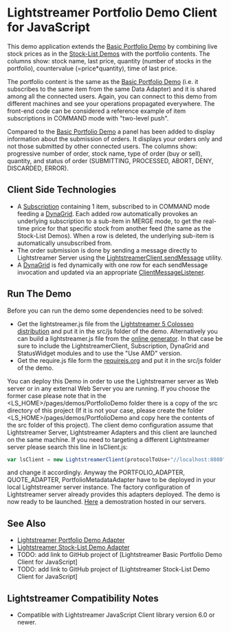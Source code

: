 
Lightstreamer Portfolio Demo Client for JavaScript
==================================================

This demo application extends the [Basic Portfolio Demo](http://www.lightstreamer.com/demos#PortfolioDemo_Basic) by combining live stock prices as in the [Stock-List Demos](http://www.lightstreamer.com/demos#StockListDemo_Basic) with the portfolio contents.
The columns show: stock name, last price, quantity (number of stocks in the portfolio), countervalue (=price*quantity), time of last price.

The portfolio content is the same as the [Basic Portfolio Demo](http://www.lightstreamer.com/demos#PortfolioDemo_Basic) (i.e. it subscribes to the same item from the same Data Adapter) and it is shared among all the connected users. Again, you can connect to this demo from different machines and see your operations propagated everywhere.
The front-end code can be considered a reference example of item subscriptions in COMMAND mode with "two-level push".

Compared to the [Basic Portfolio Demo](http://www.lightstreamer.com/demos#PortfolioDemo_Basic) a panel has been added to display information about the submission of orders. It displays your orders only and not those submitted by other connected users. The columns show: progressive number of order, stock name, type of order (buy or sell), quantity, and status of order (SUBMITTING, PROCESSED, ABORT, DENY, DISCARDED, ERROR).

Client Side Technologies
------------------------

* A [Subscription](http://www.lightstreamer.com/docs/client_javascript_uni_api/Subscription.html) containing 1 item, subscribed to in COMMAND mode feeding a [DynaGrid](http://www.lightstreamer.com/docs/client_javascript_uni_api/DynaGrid.html). Each added row automatically provokes an underlying subscription to a sub-item in MERGE mode, to get the real-time price for that specific stock from another feed (the same as the Stock-List Demos). When a row is deleted, the underlying sub-item is automatically unsubscribed from.
* The order submission is done by sending a message directly to Lightstreamer Server using the [LightstreamerClient.sendMessage](http://www.lightstreamer.com/docs/client_javascript_uni_api/LightstreamerClient.html#sendMessage) utility.
* A [DynaGrid](http://www.lightstreamer.com/docs/client_javascript_uni_api/DynaGrid.html) is fed dynamically with one row for each sendMessage invocation and updated via an appropriate [ClientMessageListener](http://www.lightstreamer.com/docs/client_javascript_uni_api/ClientMessageListener.html).

Run The Demo
------------

Before you can run the demo some dependencies need to be solved:

-  Get the lightstreamer.js file from the [Lightstreamer 5 Colosseo distribution](http://www.lightstreamer.com/download) 
   and put it in the src/js folder of the demo. Alternatively you can build a lightstreamer.js file from the 
   [online generator](http://www.lightstreamer.com/distros/Lightstreamer_Allegro-Presto-Vivace_5_0_Colosseo_20120803/Lightstreamer/DOCS-SDKs/sdk_client_javascript/tools/generator.html).
   In that case be sure to include the LightstreamerClient, Subscription, DynaGrid and StatusWidget modules and to use the "Use AMD" version.
-  Get the require.js file form the [requirejs.org](http://requirejs.org/docs/download.html) and put it in the src/js folder of the demo.

You can deploy this Demo in order to use the Lightstreamer server as Web server or in any external Web Server you are running. 
If you choose the former case please note that in the <LS_HOME>/pages/demos/PortfolioDemo folder there is a copy of the src directory of this project (If it is not your case, please create the folder <LS_HOME>/pages/demos/PortfolioDemo and copy here the contents of the src folder of this project). The client demo configuration assume that Lightstreamer Server, Lightstreamer Adapters and this client are launched on the same machine.
If you need to targeting a different Lightstreamer server please search this line in lsClient.js:
```js
var lsClient = new LightstreamerClient(protocolToUse+"//localhost:8080","DEMO");
```
and change it accordingly. 
Anyway the PORTFOLIO_ADAPTER, QUOTE_ADAPTER, PortfolioMetadataAdapter have to be deployed in your local Lightstreamer server instance. The factory configuration of Lightstreamer server already provides this adapters deployed.
The demo is now ready to be launched. [Here](http://www.lightstreamer.com/demo/PortfolioDemo/) a demostration hosted in our servers.

See Also
--------

* [Lightstreamer Portfolio Demo Adapter](https://github.com/Weswit/Lightstreamer-example-Portfolio-adapter-java)
* [Lightstreamer Stock-List Demo Adapter](https://github.com/Weswit/Lightstreamer-example-Stocklist-adapter-java)
* TODO: add link to GitHub project of [Lightstreamer Basic Portfolio Demo Client for JavaScript]
* TODO: add link to GitHub project of [Lightstreamer Stock-List Demo Client for JavaScript]

Lightstreamer Compatibility Notes
---------------------------------

- Compatible with Lightstreamer JavaScript Client library version 6.0 or newer.